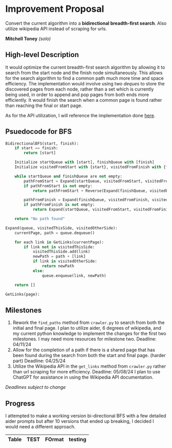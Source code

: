 # Improvement Proposal
Convert the current algorithm into a **bidirectional breadth-first search**. Also utilize wikipedia API instead of scraping for urls.

**Mitchell Toney** *(solo)*
## High-level Description
It would optimize the current breadth-first search algorithm by allowing it to search from the start node and the finish node simultaneously.
This allows for the search algorithm to find a common path much more time and space efficiency. The implementation would involve using two *deques* to store the discovered pages from each node, rather than a set which is currently being used, in order to append and pop pages from both ends more efficiently. It would finish the search when a common page is found rather than reaching the final or start page. 

As for the API utilization, I will reference the implementation done [here](https://github.com/jwngr/sdow/blob/master/sdow/helpers.py).
## Psuedocode for BFS
```python 
BidirectionalBFS(start, finish):
    if start == finish:
        return [start]

    Initialize startQueue with [start], finishQueue with [finish]
    Initialize visitedFromStart with {start}, visitedFromFinish with {finish}

    while startQueue and finishQueue are not empty:
        pathFromStart = Expand(startQueue, visitedFromStart, visitedFromFinish)
        if pathFromStart is not empty:
            return pathFromStart + Reverse(Expand(finishQueue, visitedFromFinish, visitedFromStart))

        pathFromFinish = Expand(finishQueue, visitedFromFinish, visitedFromStart)
        if pathFromFinish is not empty:
            return Expand(startQueue, visitedFromStart, visitedFromFinish) + Reverse(pathFromFinish)

    return "No path found"

Expand(queue, visitedThisSide, visitedOtherSide):
    currentPage, path = queue.dequeue()

    for each link in GetLinks(currentPage):
        if link not in visitedThisSide:
            visitedThisSide.add(link)
            newPath = path + [link]
            if link in visitedOtherSide:
                return newPath
            else:
                queue.enqueue(link, newPath)

    return []

GetLinks(page):
```

## Milestones
1. Rework the `find_paths` method from `crawler.py` to search from both the initial and final page.
I plan to utilize aider, 6 degrees of wikipedia, and my current python knowledge to implement the changes for the first two milestones. I may need more resources for milestone two.
Deadline: 04/11/24
2. Allow for the completion of a path if there is a shared page that has been found during the search from both the start and final page. (harder part)
Deadline: 04/25/24
3. Utilize the Wikipedia API in the `get_links` method from `crawler.py` rather than url scraping for more efficiency.
Deadline: 05/08/24
I plan to use ChatGPT for assistance in using the Wikipedia API documentation.

*Deadlines subject to change*

## Progress
I attempted to make a working version bi-directional BFS with a few detailed aider prompts but after 10 versions that ended up breaking, I decided I would need a different approach.

| Table  |     TEST    |    FOrmat|        testing   |
|----------------|----|------------|--------------------------------------------|